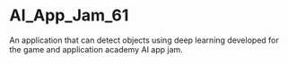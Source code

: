 # AI_App_Jam_61
An application that can detect objects using deep learning developed for the game and application academy AI app jam.
